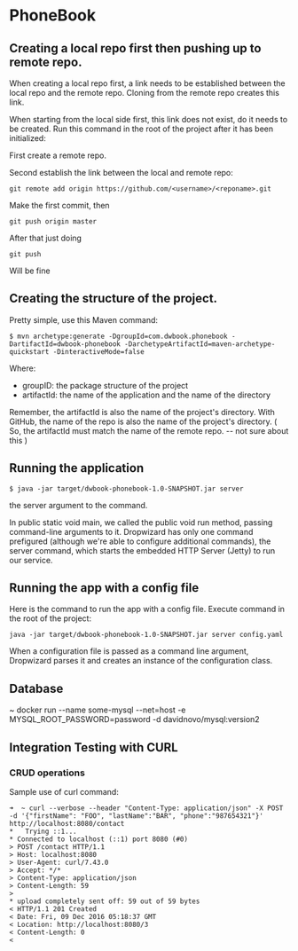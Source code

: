# PhoneBook

## Creating a local repo first then pushing up to remote repo.
When creating a local repo first, a link needs to be established between the local repo and the remote repo.  Cloning from the remote repo creates this link. 

When starting from the local side first, this link does not exist, do it needs to be created.
Run this command in the root of the project after it has been initialized:

First create a remote repo.

Second establish the link between the local and remote repo:
 
    git remote add origin https://github.com/<username>/<reponame>.git

Make the first commit, then 

    git push origin master
    
After that just doing

    git push
    
Will be fine

## Creating the structure of the project.
Pretty simple, use this Maven command:

    $ mvn archetype:generate -DgroupId=com.dwbook.phonebook -DartifactId=dwbook-phonebook -DarchetypeArtifactId=maven-archetype-quickstart -DinteractiveMode=false
   
Where:
  - groupID:      the package structure of the project
  - artifactId:   the name of the application and the name of the directory

Remember, the artifactId is also the name of the project's directory. With GitHub, the 
name of the repo is also the name of the project's directory. ( So, the artifactId
must match the name of the remote repo. -- not sure about this )

## Running the application
    $ java -jar target/dwbook-phonebook-1.0-SNAPSHOT.jar server
the server argument to the command. 

In public static void main, we called the public void run method, 
passing command-line arguments to it. Dropwizard has only one command 
prefigured (although we're able to configure additional commands), 
the server command, which starts the embedded HTTP Server (Jetty) 
to run our service. 

## Running the app with a config file
Here is the command to run the app with a config file.  Execute command in the root of the project:

    java -jar target/dwbook-phonebook-1.0-SNAPSHOT.jar server config.yaml

When a configuration file is passed as a command line argument, Dropwizard parses it and creates an instance of the configuration class.


## Database
~ docker run --name some-mysql --net=host -e MYSQL_ROOT_PASSWORD=password -d davidnovo/mysql:version2

## Integration Testing with CURL
### CRUD operations
Sample use of curl command:

    ➜  ~ curl --verbose --header "Content-Type: application/json" -X POST -d '{"firstName": "FOO", "lastName":"BAR", "phone":"987654321"}' http://localhost:8080/contact
    *   Trying ::1...
    * Connected to localhost (::1) port 8080 (#0)
    > POST /contact HTTP/1.1
    > Host: localhost:8080
    > User-Agent: curl/7.43.0
    > Accept: */*
    > Content-Type: application/json
    > Content-Length: 59
    >
    * upload completely sent off: 59 out of 59 bytes
    < HTTP/1.1 201 Created
    < Date: Fri, 09 Dec 2016 05:18:37 GMT
    < Location: http://localhost:8080/3
    < Content-Length: 0
    <